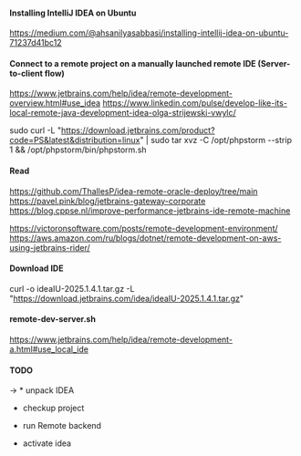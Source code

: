 #### Installing IntelliJ IDEA on Ubuntu
https://medium.com/@ahsanilyasabbasi/installing-intellij-idea-on-ubuntu-71237d41bc12

#### Connect to a remote project on a manually launched remote IDE (Server-to-client flow)

https://www.jetbrains.com/help/idea/remote-development-overview.html#use_idea
https://www.linkedin.com/pulse/develop-like-its-local-remote-java-development-idea-olga-strijewski-vwylc/

sudo curl -L "https://download.jetbrains.com/product?code=PS&latest&distribution=linux" 
| sudo tar xvz -C /opt/phpstorm --strip 1 
&& /opt/phpstorm/bin/phpstorm.sh

#### Read 

https://github.com/ThallesP/idea-remote-oracle-deploy/tree/main
https://pavel.pink/blog/jetbrains-gateway-corporate
https://blog.cppse.nl/improve-performance-jetbrains-ide-remote-machine

https://victoronsoftware.com/posts/remote-development-environment/
https://aws.amazon.com/ru/blogs/dotnet/remote-development-on-aws-using-jetbrains-rider/

#### Download IDE
curl -o ideaIU-2025.1.4.1.tar.gz -L "https://download.jetbrains.com/idea/ideaIU-2025.1.4.1.tar.gz"

#### remote-dev-server.sh
https://www.jetbrains.com/help/idea/remote-development-a.html#use_local_ide

#### TODO
-> * unpack IDEA
* checkup project
* run Remote backend

* activate idea
